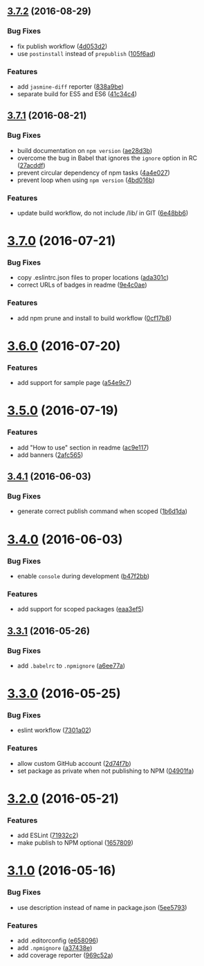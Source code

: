 <a name="3.7.2"></a>
## [3.7.2](https://github.com/fczbkk/generator-jslib/compare/v3.7.1...v3.7.2) (2016-08-29)


### Bug Fixes

* fix publish workflow ([4d053d2](https://github.com/fczbkk/generator-jslib/commit/4d053d2))
* use `postinstall` instead of `prepublish` ([105f6ad](https://github.com/fczbkk/generator-jslib/commit/105f6ad))


### Features

* add `jasmine-diff` reporter ([838a9be](https://github.com/fczbkk/generator-jslib/commit/838a9be))
* separate build for ES5 and ES6 ([41c34c4](https://github.com/fczbkk/generator-jslib/commit/41c34c4))



<a name="3.7.1"></a>
## [3.7.1](https://github.com/fczbkk/generator-jslib/compare/v3.7.0...v3.7.1) (2016-08-21)


### Bug Fixes

* build documentation on `npm version` ([ae28d3b](https://github.com/fczbkk/generator-jslib/commit/ae28d3b))
* overcome the bug in Babel that ignores the `ignore` option in RC ([27acddf](https://github.com/fczbkk/generator-jslib/commit/27acddf))
* prevent circular dependency of npm tasks ([4a4e027](https://github.com/fczbkk/generator-jslib/commit/4a4e027))
* prevent loop when using `npm version` ([4bd016b](https://github.com/fczbkk/generator-jslib/commit/4bd016b))


### Features

* update build workflow, do not include /lib/ in GIT ([6e48bb6](https://github.com/fczbkk/generator-jslib/commit/6e48bb6))



<a name="3.7.0"></a>
# [3.7.0](https://github.com/fczbkk/generator-jslib/compare/v3.6.0...v3.7.0) (2016-07-21)


### Bug Fixes

* copy .eslintrc.json files to proper locations ([ada301c](https://github.com/fczbkk/generator-jslib/commit/ada301c))
* correct URLs of badges in readme ([9e4c0ae](https://github.com/fczbkk/generator-jslib/commit/9e4c0ae))


### Features

* add npm prune and install to build workflow ([0cf17b8](https://github.com/fczbkk/generator-jslib/commit/0cf17b8))



<a name="3.6.0"></a>
# [3.6.0](https://github.com/fczbkk/generator-jslib/compare/v3.5.0...v3.6.0) (2016-07-20)


### Features

* add support for sample page ([a54e9c7](https://github.com/fczbkk/generator-jslib/commit/a54e9c7))



<a name="3.5.0"></a>
# [3.5.0](https://github.com/fczbkk/generator-jslib/compare/v3.4.1...v3.5.0) (2016-07-19)


### Features

* add "How to use" section in readme ([ac9e117](https://github.com/fczbkk/generator-jslib/commit/ac9e117))
* add banners ([2afc565](https://github.com/fczbkk/generator-jslib/commit/2afc565))



<a name="3.4.1"></a>
## [3.4.1](https://github.com/fczbkk/generator-jslib/compare/v3.4.0...v3.4.1) (2016-06-03)


### Bug Fixes

* generate correct publish command when scoped ([1b6d1da](https://github.com/fczbkk/generator-jslib/commit/1b6d1da))



<a name="3.4.0"></a>
# [3.4.0](https://github.com/fczbkk/generator-jslib/compare/v3.3.1...v3.4.0) (2016-06-03)


### Bug Fixes

* enable `console` during development ([b47f2bb](https://github.com/fczbkk/generator-jslib/commit/b47f2bb))


### Features

* add support for scoped packages ([eaa3ef5](https://github.com/fczbkk/generator-jslib/commit/eaa3ef5))



<a name="3.3.1"></a>
## [3.3.1](https://github.com/fczbkk/generator-jslib/compare/v3.3.0...v3.3.1) (2016-05-26)


### Bug Fixes

* add `.babelrc` to `.npmignore` ([a6ee77a](https://github.com/fczbkk/generator-jslib/commit/a6ee77a))



<a name="3.3.0"></a>
# [3.3.0](https://github.com/fczbkk/generator-jslib/compare/v3.2.0...v3.3.0) (2016-05-25)


### Bug Fixes

* eslint workflow ([7301a02](https://github.com/fczbkk/generator-jslib/commit/7301a02))


### Features

* allow custom GitHub account ([2d74f7b](https://github.com/fczbkk/generator-jslib/commit/2d74f7b))
* set package as private when not publishing to NPM ([04901fa](https://github.com/fczbkk/generator-jslib/commit/04901fa))



<a name="3.2.0"></a>
# [3.2.0](https://github.com/fczbkk/generator-jslib/compare/v3.1.0...v3.2.0) (2016-05-21)


### Features

* add ESLint ([71932c2](https://github.com/fczbkk/generator-jslib/commit/71932c2))
* make publish to NPM optional ([1657809](https://github.com/fczbkk/generator-jslib/commit/1657809))



<a name="3.1.0"></a>
# [3.1.0](https://github.com/fczbkk/generator-jslib/compare/v2.0.0...v3.1.0) (2016-05-16)


### Bug Fixes

* use description instead of name in package.json ([5ee5793](https://github.com/fczbkk/generator-jslib/commit/5ee5793))


### Features

* add .editorconfig ([e658096](https://github.com/fczbkk/generator-jslib/commit/e658096))
* add `.npmignore` ([a37438e](https://github.com/fczbkk/generator-jslib/commit/a37438e))
* add coverage reporter ([969c52a](https://github.com/fczbkk/generator-jslib/commit/969c52a))



